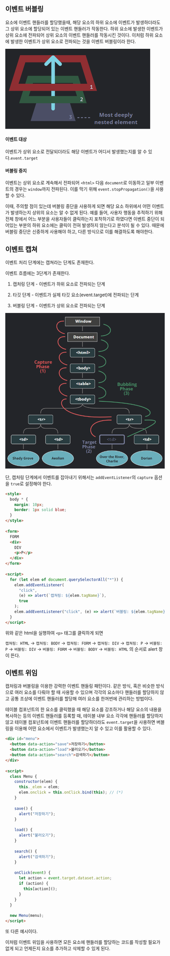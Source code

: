 ## 이벤트 버블링

요소에 이벤트 핸들러를 할당했을때, 해당 요소의 하위 요소에 이벤트가 발생하더라도 그 상위 요소에 할당되어 있는 이벤트 핸들러가 작동한다. 하위 요소에 발생한 이벤트가 상위 요소에 전파되어 상위 요소의 이벤트 핸들러를 작동시킨 것이다. 이처럼 하위 요소에 발생한 이벤트가 상위 요소로 전파되는 것을 이벤트 버블링이라 한다.

![이벤트 버블링](./assets_이벤트/2023-10-17-21-28-38-image.png)

#### 이벤트 대상

이벤트가 상위 요소로 전달되더라도 해당 이벤트가 어디서 발생했는지를 알 수 있다.`event.target`

#### 버블링 중지

이벤트는 상위 요소로 계속해서 전파되어 `<html>` 다음 `document`로 이동하고 일부 이벤트의 경우는 `window`까지 전파된다. 이를 막기 위해 `event.stopPropagation()`을 사용할 수 있다.

이때, 주의할 점이 있는데 버블링 중단을 사용하게 되면 해당 요소 하위에서 어떤 이벤트가 발생하는지 상위의 요소는 알 수 없게 된다. 예를 들어, 사용자 행동을 추적하기 위해 전체 창에서 어느 부분을 사용자들이 클릭하는지 포착하기로 하였다면 이벤트 중단이 되어있는 부분의 하위 요소에는 클릭이 전혀 발생하지 않는다고 분석이 될 수 있다. 때문에 버블링 중단은 신중하게 사용해야 하고, 다른 방식으로 이를 해결하도록 해야한다.

## 이벤트 캡쳐

이벤트 처리 단계에는 캡쳐라는 단계도 존재한다.

이벤트 흐름에는 3단계가 존재한다.

1. 캡처링 단계 - 이벤트가 하위 요소로 전파되는 단계

2. 타깃 단계 - 이벤트가 실제 타깃 요소(event.target)에 전파되는 단계

3. 버블링 단계 - 이벤트가 상위 요소로 전파되는 단계

![이벤트 흐름](./assets_이벤트/2023-10-18-23-49-24-image.png)

단, 캡처링 단계에서 이벤트를 잡아내기 위해서는 `addEventListener`의 `capture` 옵션을 `true`로 설정해야 한다.

```html
<style>
  body * {
    margin: 10px;
    border: 1px solid blue;
  }
</style>

<form>
  FORM
  <div>
    DIV
    <p>P</p>
  </div>
</form>

<script>
  for (let elem of document.querySelectorAll("*")) {
    elem.addEventListener(
      "click",
      (e) => alert(`캡쳐링: ${elem.tagName}`),
      true
    );
    elem.addEventListener("click", (e) => alert(`버블링: ${elem.tagName}`));
  }
</script>
```

위와 같은 html을 실행하여 `<p>` 태그를 클릭하게 되면

`캡쳐링: HTML` -> `캡쳐링: BODY` -> `캡쳐링: FORM` -> `캡쳐링: DIV` -> `캡쳐링: P` -> `버블링: P` -> `버블링: DIV` -> `버블링: FORM` -> `버블링: BODY` -> `버블링: HTML` 의 순서로 alert 창이 뜬다.

## 이벤트 위임

캡처링과 버블링을 이용한 강력한 이벤트 핸들링 패턴이다. 같은 방식, 혹은 비슷한 방식으로 여러 요소를 다뤄야 할 때 사용할 수 있으며 각각의 요소마다 핸들러를 할당하지 않고 공통 조상에 이벤트 핸들러를 할당해 여러 요소를 한꺼번에 관리하는 방법이다.

테이블 컴포넌트의 한 요소를 클릭했을 때 해당 요소를 강조하거나 해당 요소의 내용을 복사하는 등의 이벤트 핸들러를 등록할 때, 테이블 내부 요소 각각에 핸들러를 할당하지 않고 테이블 컴포넌트에 이벤트 핸들러를 할당하더라도 `event.target`을 사용하면 버블링을 이용해 어떤 요소에서 이벤트가 발생했는지 알 수 있고 이를 활용할 수 있다.

```html
<div id="menu">
  <button data-action="save">저장하기</button>
  <button data-action="load">불러오기</button>
  <button data-action="search">검색하기</button>
</div>

<script>
  class Menu {
    constructor(elem) {
      this._elem = elem;
      elem.onclick = this.onClick.bind(this); // (*)
    }

    save() {
      alert("저장하기");
    }

    load() {
      alert("불러오기");
    }

    search() {
      alert("검색하기");
    }

    onClick(event) {
      let action = event.target.dataset.action;
      if (action) {
        this[action]();
      }
    }
  }

  new Menu(menu);
</script>
```

또 다른 예시이다.

이처럼 이벤트 위임을 사용하면 모든 요소에 핸들러를 할당하는 코드를 작성할 필요가 없게 되고 언제든지 요소를 추가하고 삭제할 수 있게 된다.

